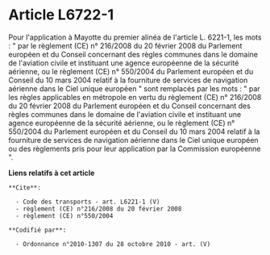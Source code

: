 # Article L6722-1

Pour l'application à Mayotte du premier alinéa de l'article L. 6221-1, les mots : " par le règlement (CE) n° 216/2008 du 20
février 2008 du Parlement européen et du Conseil concernant des règles communes dans le domaine de l'aviation civile et
instituant une agence européenne de la sécurité aérienne, ou le règlement (CE) n° 550/2004 du Parlement européen et du
Conseil du 10 mars 2004 relatif à la fourniture de services de navigation aérienne dans le Ciel unique européen " sont
remplacés par les mots : " par les règles applicables en métropole en vertu du règlement (CE) n° 216/2008 du 20 février 2008
du Parlement européen et du Conseil concernant des règles communes dans le domaine de l'aviation civile et instituant une
agence européenne de la sécurité aérienne, ou le règlement (CE) n° 550/2004 du Parlement européen et du Conseil du 10 mars
2004 relatif à la fourniture de services de navigation aérienne dans le Ciel unique européen ou des règlements pris pour leur
application par la Commission européenne ".

**Liens relatifs à cet article**

	**Cite**:

	  - Code des transports - art. L6221-1 (V)
	  - règlement (CE) n°216/2008 du 20 février 2008
	  - règlement (CE) n°550/2004

	**Codifié par**:

	  - Ordonnance n°2010-1307 du 28 octobre 2010 - art. (V)
